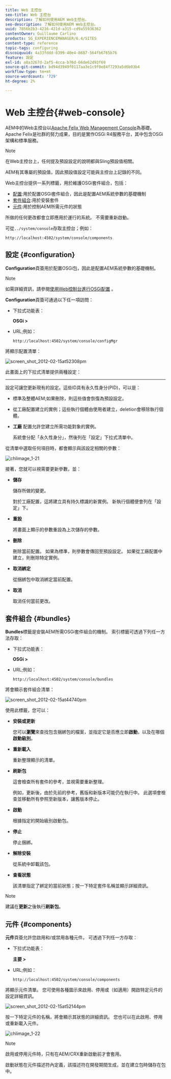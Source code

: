 ```yaml
---
title: Web 主控台
seo-title: Web 主控台
description: 了解如何使用AEM Web主控台。
seo-description: 了解如何使用AEM Web主控台。
uuid: 7856b2b3-4216-421d-a315-cd9a55936362
contentOwner: Guillaume Carlino
products: SG_EXPERIENCEMANAGER/6.4/SITES
content-type: reference
topic-tags: configuring
discoiquuid: 4a33fddd-0399-40e4-8687-564fb6765b76
feature: 設定
exl-id: a8a3267d-2af5-4cca-b76d-66de62d93f69
source-git-commit: bd94d3949f0117aa3e1c9f0e84f7293a5d6b03b4
workflow-type: tm+mt
source-wordcount: '729'
ht-degree: 2%

---
```


# Web 主控台{#web-console}

AEM中的Web主控台以[Apache Felix Web Management Console](https://felix.apache.org/documentation/subprojects/apache-felix-web-console.html)為基礎。 Apache Felix是社群的努力成果，目的是實作OSGi R4服務平台，其中包含OSGi架構和標準服務。

>[!NOTE]
>
>在Web主控台上，任何提及預設設定的說明都與Sling預設值相關。
>
>AEM有其專屬的預設值，因此預設值設定可能與主控台上記錄的不同。

Web主控台提供一系列標籤，用於維護OSGi套件組合，包括：

* [配置](#configuration):用於配置OSGi套件組合，因此是配置AEM系統參數的基礎機制
* [套件組合](#bundles):用於安裝套件
* [元件](#components):用於控制AEM所需元件的狀態

所做的任何更改都會立即應用於運行的系統。 不需要重新啟動。

可從`../system/console`存取主控台；例如：

`http://localhost:4502/system/console/components`

## 設定 {#configuration}

**Configuration**&#x200B;頁簽用於配置OSGi包，因此是配置AEM系統參數的基礎機制。

>[!NOTE]
>
>如需詳細資訊，請參閱[使用Web控制台進行OSGi配置](/help/sites-deploying/configuring-osgi.md) 。

**Configuration**&#x200B;頁簽可通過以下任一項訪問：

* 下拉式功能表：

   **OSGi >**

* URL;例如：

   `http://localhost:4502/system/console/configMgr`

將顯示配置清單：

![screen_shot_2012-02-15at52308pm](assets/screen_shot_2012-02-15at52308pm.png)

此畫面上的下拉式清單提供兩種設定：

* ****
設定可讓您更新現有的設定。這些ID具有永久性身分(PID)，可以是：

   * 標準及整體AEM;如果刪除，則這些值會恢復為預設設定。
   * 從工廠配置建立的實例；這些執行個體由使用者建立，deletion會移除執行個體。

* **工廠**
配置允許您建立所需功能對象的實例。

   系統會分配「永久性身分」，然後列在「設定」下拉式清單中。

從清單中選取任何項目時，都會顯示與該設定相關的參數：

![chlimage_1-21](assets/chlimage_1-21.png)

接著，您就可以視需要更新參數，並：

* **儲存**

   儲存所做的變更。

   對於工廠配置，這將建立具有持久標識的新實例。 新執行個體便會列在「設定」下。

* **重設**

   將畫面上顯示的參數重設為上次儲存的參數。

* **刪除**

   刪除當前配置。 如果為標準，則參數會傳回至預設設定。 如果從工廠配置中建立，則刪除特定實例。

* **取消綁定**

   從捆綁包中取消綁定當前配置。

* **取消**

   取消任何當前更改。

## 套件組合 {#bundles}

**Bundles**&#x200B;標籤是安裝AEM所需OSGi套件組合的機制。 索引標籤可透過下列任一方法存取：

* 下拉式功能表：

   **OSGi >**

* URL;例如：

   `http://localhost:4502/system/console/bundles`

將會顯示套件組合清單：

![screen_shot_2012-02-15at44740pm](assets/screen_shot_2012-02-15at44740pm.png)

使用此標籤，您可以：

* **安裝或更新**

   您可以&#x200B;**瀏覽**&#x200B;來查找包含捆綁包的檔案，並指定它是否應立即&#x200B;**啟動**，以及在哪個&#x200B;**啟動級別**。

* **重新載入**

   重新整理顯示的清單。

* **刷新包**

   這會檢查所有套件的參考，並視需要重新整理。

   例如，更新後，由於先前的參考，舊版和新版本可能仍在執行中。 此選項會檢查並移動所有參照至新版本，讓舊版本停止。

* **啟動**

   根據指定的開始級別啟動包。

* **停止**

   停止捆綁。

* **解除安裝**

   從系統中卸載該包。

* **查看狀態**

   該清單指定了綁定的當前狀態；按一下特定套件名稱並顯示詳細資訊。

>[!NOTE]
>
>建議在&#x200B;**更新**&#x200B;之後執行&#x200B;**刷新包**。

## 元件 {#components}

**元件**&#x200B;頁簽允許您啟用和/或禁用各種元件。 可透過下列任一方存取：

* 下拉式功能表：

   **主要 >**

* URL;例如：

   `http://localhost:4502/system/console/components`

將顯示元件清單。 您可使用各種圖示來啟用、停用或（如適用）開啟特定元件的設定詳細資訊。

![screen_shot_2012-02-15at52144pm](assets/screen_shot_2012-02-15at52144pm.png)

按一下特定元件的名稱，將會顯示其狀態的詳細資訊。 您也可以在此啟用、停用或重新載入元件。

![chlimage_1-22](assets/chlimage_1-22.png)

>[!NOTE]
>
>啟用或停用元件時，只有在AEM/CRX重新啟動前才會套用。
>
>啟動狀態在元件描述符內定義，該描述符在開發期間生成，並在建立包時儲存在包中。
